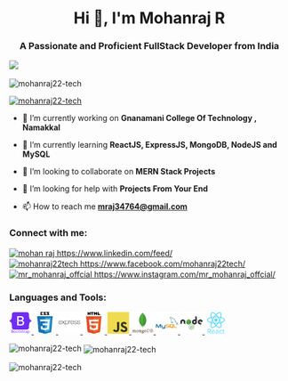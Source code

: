 <h1 align="center">Hi 👋, I'm Mohanraj R</h1>
<h3 align="center">A Passionate and Proficient FullStack Developer from India</h3>
<img src="https://media.licdn.com/dms/image/v2/D5612AQGOmwfIE5mlWA/article-cover_image-shrink_720_1280/article-cover_image-shrink_720_1280/0/1674617947228?e=2147483647&v=beta&t=L-J1EFIJzlFXa-2bu5K-SqOT0PXYAaPZgXxnpneoF0U">
<p align="left"> <img src="https://komarev.com/ghpvc/?username=mohanraj22-tech&label=Profile%20views&color=0e75b6&style=flat" alt="mohanraj22-tech" /> </p>

<p align="left"> <a href="https://github.com/ryo-ma/github-profile-trophy"><img src="https://github-profile-trophy.vercel.app/?username=mohanraj22-tech" alt="mohanraj22-tech" /></a> </p>

- 🔭 I’m currently working on **Gnanamani College Of Technology , Namakkal**

- 🌱 I’m currently learning **ReactJS, ExpressJS, MongoDB, NodeJS and MySQL**

- 👯 I’m looking to collaborate on **MERN Stack Projects**

- 🤝 I’m looking for help with **Projects From Your End**

- 📫 How to reach me **mraj34764@gmail.com**

<h3 align="left">Connect with me:</h3>
<p align="left">
<a href="https://linkedin.com/in/mohan raj https://www.linkedin.com/feed/" target="blank"><img align="center" src="https://raw.githubusercontent.com/rahuldkjain/github-profile-readme-generator/master/src/images/icons/Social/linked-in-alt.svg" alt="mohan raj https://www.linkedin.com/feed/" height="30" width="40" /></a>
<a href="https://fb.com/mohanraj22tech https://www.facebook.com/mohanraj22tech/" target="blank"><img align="center" src="https://raw.githubusercontent.com/rahuldkjain/github-profile-readme-generator/master/src/images/icons/Social/facebook.svg" alt="mohanraj22tech https://www.facebook.com/mohanraj22tech/" height="30" width="40" /></a>
<a href="https://instagram.com/mr_mohanraj_offcial https://www.instagram.com/mr_mohanraj_offcial/" target="blank"><img align="center" src="https://raw.githubusercontent.com/rahuldkjain/github-profile-readme-generator/master/src/images/icons/Social/instagram.svg" alt="mr_mohanraj_offcial https://www.instagram.com/mr_mohanraj_offcial/" height="30" width="40" /></a>
</p>

<h3 align="left">Languages and Tools:</h3>
<p align="left"> <a href="https://getbootstrap.com" target="_blank" rel="noreferrer"> <img src="https://raw.githubusercontent.com/devicons/devicon/master/icons/bootstrap/bootstrap-plain-wordmark.svg" alt="bootstrap" width="40" height="40"/> </a> <a href="https://www.w3schools.com/css/" target="_blank" rel="noreferrer"> <img src="https://raw.githubusercontent.com/devicons/devicon/master/icons/css3/css3-original-wordmark.svg" alt="css3" width="40" height="40"/> </a> <a href="https://expressjs.com" target="_blank" rel="noreferrer"> <img src="https://raw.githubusercontent.com/devicons/devicon/master/icons/express/express-original-wordmark.svg" alt="express" width="40" height="40"/> </a> <a href="https://www.w3.org/html/" target="_blank" rel="noreferrer"> <img src="https://raw.githubusercontent.com/devicons/devicon/master/icons/html5/html5-original-wordmark.svg" alt="html5" width="40" height="40"/> </a> <a href="https://developer.mozilla.org/en-US/docs/Web/JavaScript" target="_blank" rel="noreferrer"> <img src="https://raw.githubusercontent.com/devicons/devicon/master/icons/javascript/javascript-original.svg" alt="javascript" width="40" height="40"/> </a> <a href="https://www.mongodb.com/" target="_blank" rel="noreferrer"> <img src="https://raw.githubusercontent.com/devicons/devicon/master/icons/mongodb/mongodb-original-wordmark.svg" alt="mongodb" width="40" height="40"/> </a> <a href="https://www.mysql.com/" target="_blank" rel="noreferrer"> <img src="https://raw.githubusercontent.com/devicons/devicon/master/icons/mysql/mysql-original-wordmark.svg" alt="mysql" width="40" height="40"/> </a> <a href="https://nodejs.org" target="_blank" rel="noreferrer"> <img src="https://raw.githubusercontent.com/devicons/devicon/master/icons/nodejs/nodejs-original-wordmark.svg" alt="nodejs" width="40" height="40"/> </a> <a href="https://reactjs.org/" target="_blank" rel="noreferrer"> <img src="https://raw.githubusercontent.com/devicons/devicon/master/icons/react/react-original-wordmark.svg" alt="react" width="40" height="40"/> </a> </p>

<p><img align="left" src="https://github-readme-stats.vercel.app/api/top-langs?username=mohanraj22-tech&show_icons=true&locale=en&layout=compact" alt="mohanraj22-tech" /></p>

<p>&nbsp;<img align="center" src="https://github-readme-stats.vercel.app/api?username=mohanraj22-tech&show_icons=true&locale=en" alt="mohanraj22-tech" /></p>

<p><img align="center" src="https://github-readme-streak-stats.herokuapp.com/?user=mohanraj22-tech&" alt="mohanraj22-tech" /></p>
